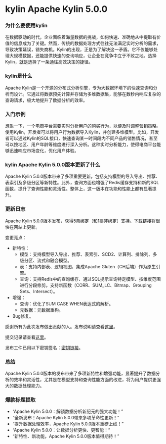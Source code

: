 # kylin Apache Kylin 5.0.0
### 为什么要使用kylin

在数据驱动的时代，企业面临着海量数据的挑战，如何快速、准确地从中提取有价值的信息成为了关键。然而，传统的数据处理方式往往无法满足实时分析的需求，导致决策延误，错失商机。Kylin的出现，正是为了解决这一矛盾。它不仅能够处理大规模数据，还能提供快速的查询响应，让企业在竞争中立于不败之地。选择Kylin，就是选择了一条通往高效决策的捷径。

### kylin是什么

Apache Kylin是一个开源的分布式分析引擎，专为大数据环境下的快速查询和分析而设计。它通过将数据预先计算并存储为多维数据集，能够在数秒内响应复杂的查询请求，极大地提升了数据分析的效率。

### 入门示例

想象一下，一个电商平台需要实时分析用户的购买行为，以便及时调整营销策略。使用Kylin，开发者可以将用户行为数据导入Kylin，并创建多维模型。比如，开发者可以通过Kylin的SQL接口，快速查询某一时间段内不同产品的销售情况，甚至可以按地区、用户年龄等维度进行深入分析。这种实时分析能力，使得电商平台能够迅速响应市场变化，优化用户体验。

### kylin Apache Kylin 5.0.0版本更新了什么

Apache Kylin 5.0.0版本带来了多项重要更新，包括支持模型的导入导出、推荐、表索引及多级分区等新特性。此外，查询方面也增强了Redis缓存支持和新的SQL函数，提升了查询性能和灵活性。整体上，这一版本在功能和性能上都有显著提升。

### 更新日志

Apache Kylin 5.0.0版本发布，获得5票绑定（和1票非绑定）支持。下载链接将很快在网站上更新。

变更亮点：
- 新特性：
  - 模型：支持模型导入导出、推荐、表索引、SCD2、计算列、排除列、多级分区、流式和融合模型。
  - 表：支持内部表、逻辑视图，集成Apache Gluten（CH后端）作为原生引擎。
  - 查询：支持Redis中的查询缓存、通过SQL提示查询特定模型、按维度范围进行分段修剪，支持新函数（CORR、SUM_LC、Bitmap、Grouping Sets、Intersect）。
- 增强：
  - 查询：优化了SUM CASE WHEN表达式的解析。
  - 元数据：元数据重构。
- Bug修复。

感谢所有为此次发布做出贡献的人。发布说明请查看[这里](https://issues.apache.org/jira/secure/ReleaseNote.jspa?projectId=12316121&version=12353578)。

提交记录请查看[这里](https://github.com/apache/kylin/tree/kylin-5.0.0)。

发布工件已用以下密钥签名：[密钥链接](https://people.apache.org/keys/committer/liyang.asc)。

### 总结

Apache Kylin 5.0.0版本的发布带来了多项新特性和增强功能，显著提升了数据分析的效率和灵活性，尤其是在模型支持和查询性能方面的改进，将为用户提供更强大的数据处理能力。

### 爆款标题提取

- “Apache Kylin 5.0.0：解锁数据分析新纪元的强大功能！”
- “全新发布！Apache Kylin 5.0.0带来多项革命性更新！”
- “提升数据处理效率，Apache Kylin 5.0.0版本重磅上线！”
- “Apache Kylin 5.0.0：让数据分析更快、更智能！”
- “新特性、新功能，Apache Kylin 5.0.0版本值得期待！”